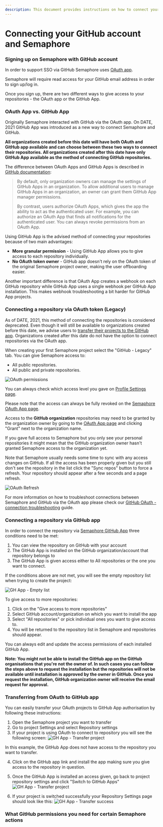 ```yaml
---
description: This document provides instructions on how to connect your GitHub and Semaphore 2.0.
---
```


# Connecting your GitHub account and Semaphore

### Signing up on Semaphore with GitHub account
In order to support SSO via GitHub Semaphore uses [OAuth app](https://github.com/settings/connections/applications/328c742132e5407abd7d).

Semaphore will require read access for your GitHub email address in order to sign up/log in. 

Once you sign up, there are two different ways to give access to your repositories - the OAuth app or the GitHub App.

### OAuth App vs. GitHub App
Originally Semaphore interacted with GitHub via the OAuth app. On DATE, 2021 GitHub App was introduced as a new way to connect Semaphore and GitHub. 

**All organizations created before this date will have both OAuth and GitHub app available and can choose between these two ways to connect their repositories. All organizations created after this date have only GitHub App available as the method of connecting GitHub repositories.**

The difference between OAuth Apps and GitHub Apps is described in [GitHub documentation](https://docs.github.com/en/developers/apps/about-apps):

> By default, only organization owners can manage the settings of GitHub Apps in an organization. To allow additional users to manage GitHub Apps in an organization, an owner can grant them GitHub App manager permissions.
> 
> By contrast, users authorize OAuth Apps, which gives the app the ability to act as the authenticated user. For example, you can authorize an OAuth App that finds all notifications for the authenticated user. You can always revoke permissions from an OAuth App.

Using GitHub App is the advised method of connecting your repositories because of two main advantages:

- **More granular permission** - Using GitHub App allows you to give access to each repository individually.
- **No OAuth token owner** - GitHub app doesn't rely on the OAuth token of the original Semaphore project owner, making the user offboarding easier. 

Another important difference is that OAuth App creates a webhook on each GitHub repository while GitHub App uses a single webhook per GitHub App installation. 
This makes webhook troubleshooting a bit harder for GitHub App projects.

### Connecting a repository via OAuth token (Legacy)
As of DATE, 2021, this method of connecting the repositories is considered deprecated. Even though it will still be available to organizations created before this date, we advise users to [transfer their projects to the GitHub app](#). Organizations created after this date do not have the option to connect repositories via the OAuth app. 

When creating your first Semaphore project select the "GitHub - Legacy" tab. You can give Semaphore access to:

- All public repositories.
- All public and private repositories.

![OAuth permissions](.images/oauth_permissions.png)

You can always check which access level you gave on [Profile Settings page](https://me.semaphoreci.com/account).

Please note that the access can always be fully revoked on the [Semaphore OAuth App page](https://github.com/settings/connections/applications/328c742132e5407abd7d).

Access to the **GitHub organization** repositories may need to be granted by the organization owner by going to the [OAuth App page](https://github.com/settings/connections/applications/328c742132e5407abd7d) and clicking "Grant" next to the organization name.

If you gave full access to Semaphore but you only see your personal repositories it might mean that the GitHub organization owner hasn't granted Semaphore access to the organization yet. 

Note that Semaphore usually needs some time to sync with any access changes on GitHub. If all the access has been properly given but you still don't see the repository in the list click the "Sync repos" button to force a refresh. Your repository should appear after a few seconds and a page refresh. 

![OAuth Refresh](.images/oauth_refresh.png)

For more information on how to troubleshoot connections between Semaphore and GitHub via the OAuth app please check our [GitHub OAuth - connection troubleshooting](https://docs.semaphoreci.com/account-management/checking-the-connection-between-github-and-semaphore-2.0/) guide.

### Connecting a repository via GitHub app
In order to connect the repository via [Semaphore GitHub App](#) three conditions need to be met:
1. You can view the repository on GitHub with your account
2. The GitHub App is installed on the GitHub organization/account that repository belongs to
3. The GitHub App is given access either to All repositories or the one you want to connect.

If the conditions above are not met, you will see the empty repository list when trying to create the project:

![GH App - Empty list](.images/ghapp_zero.png)

To give access to more repositories:

1. Click on the "Give access to more repositories"
2. Select GitHub account/organization on which you want to install the app
3. Select "All repositories" or pick individual ones you want to give access to. 
4. You will be returned to the repository list in Semaphore and repositories should appear. 

You can always edit and update the access permissions of each installed GitHub App. 

**Note: You might not be able to install the GitHub app on the GitHub organisations that you're not the owner of. In such cases you can follow the steps above to request the installation but the repositories will not be available until installation is approved by the owner in GitHub. Once you request the installation, GitHub organization owner will receive the email request for approval.**


### Transferring from OAuth to GitHub app
You can easily transfer your OAuth projects to GitHub App authorisation by following these instructions:

1. Open the Semaphore project you want to transfer
2. Go to project Settings and select Repository settings
3. If your project is using OAuth to connect to repository you will see the following screen:
![GH App - Transfer project](.images/transfer_no_access.png)

In this example, the GitHub App does not have access to the repository you want to transfer.

4. Click on the GitHub app link and install the app making sure you give access to the repository in question.
5. Once the GitHub App is installed an access given, go back to project repository settings and click "Switch to GitHub Apps"
![GH App - Transfer project](.images/transfer_access.png)

6. If your project is switched successfully your Repository Settings page should look like this:
![GH App - Transfer success](.images/transfer_success.png)

### What GitHub permissions you need for certain Semaphore actions

